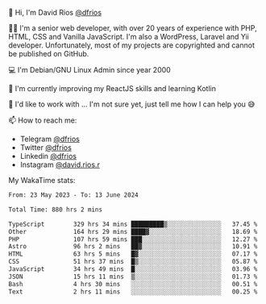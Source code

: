👋 Hi, I'm David Rios [@dfrios](https://github.com/dfrios)

👨‍💻 I'm a senior web developer, with over 20 years of experience with PHP, HTML, CSS and Vanilla JavaScript. I'm also a WordPress, Laravel and Yii developer. Unfortunately, most of my projects are copyrighted and cannot be published on GitHub.

💻 I'm Debian/GNU Linux Admin since year 2000

🌱 I'm currently improving my ReactJS skills and learning Kotlin

💞️ I'd like to work with ... I'm not sure yet, just tell me how I can help you 😅


📫 How to reach me:
* Telegram [@dfrios](https://t.me/dfrios)
* Twitter [@dfrios](https://twitter.com/dfrios)
* Linkedin [@dfrios](https://linkedin.com/in/dfrios)
* Instagram [@david.rios.r](https://instagram.com/david.rios.r)



My WakaTime stats:
<!--START_SECTION:waka-->

```txt
From: 23 May 2023 - To: 13 June 2024

Total Time: 880 hrs 2 mins

TypeScript        329 hrs 34 mins █████████▒░░░░░░░░░░░░░░░   37.45 %
Other             164 hrs 29 mins ████▓░░░░░░░░░░░░░░░░░░░░   18.69 %
PHP               107 hrs 59 mins ███░░░░░░░░░░░░░░░░░░░░░░   12.27 %
Astro             96 hrs 2 mins   ██▓░░░░░░░░░░░░░░░░░░░░░░   10.91 %
HTML              63 hrs 5 mins   █▓░░░░░░░░░░░░░░░░░░░░░░░   07.17 %
CSS               51 hrs 37 mins  █▒░░░░░░░░░░░░░░░░░░░░░░░   05.87 %
JavaScript        34 hrs 49 mins  █░░░░░░░░░░░░░░░░░░░░░░░░   03.96 %
JSON              15 hrs 11 mins  ▒░░░░░░░░░░░░░░░░░░░░░░░░   01.73 %
Bash              4 hrs 30 mins   ░░░░░░░░░░░░░░░░░░░░░░░░░   00.51 %
Text              2 hrs 11 mins   ░░░░░░░░░░░░░░░░░░░░░░░░░   00.25 %
```

<!--END_SECTION:waka-->
